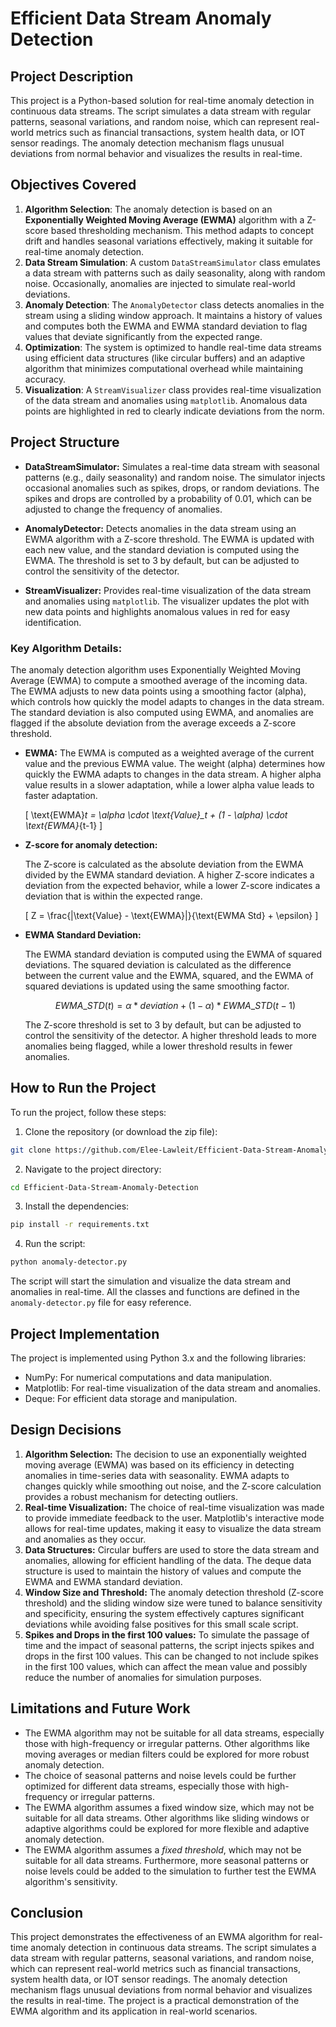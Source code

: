 # Efficient Data Stream Anomaly Detection

## Project Description

This project is a Python-based solution for real-time anomaly detection in continuous data streams. The script simulates a data stream with regular patterns, seasonal variations, and random noise, which can represent real-world metrics such as financial transactions, system health data, or IOT sensor readings. The anomaly detection mechanism flags unusual deviations from normal behavior and visualizes the results in real-time.

## Objectives Covered

1. **Algorithm Selection**: The anomaly detection is based on an **Exponentially Weighted Moving Average (EWMA)** algorithm with a Z-score based thresholding mechanism. This method adapts to concept drift and handles seasonal variations effectively, making it suitable for real-time anomaly detection.
2. **Data Stream Simulation**: A custom `DataStreamSimulator` class emulates a data stream with patterns such as daily seasonality, along with random noise. Occasionally, anomalies are injected to simulate real-world deviations.
3. **Anomaly Detection**: The `AnomalyDetector` class detects anomalies in the stream using a sliding window approach. It maintains a history of values and computes both the EWMA and EWMA standard deviation to flag values that deviate significantly from the expected range.
4. **Optimization**: The system is optimized to handle real-time data streams using efficient data structures (like circular buffers) and an adaptive algorithm that minimizes computational overhead while maintaining accuracy.
5. **Visualization**: A `StreamVisualizer` class provides real-time visualization of the data stream and anomalies using `matplotlib`. Anomalous data points are highlighted in red to clearly indicate deviations from the norm.

## Project Structure

- **DataStreamSimulator:**
  Simulates a real-time data stream with seasonal patterns (e.g., daily seasonality) and random noise. The simulator injects occasional anomalies such as spikes, drops, or random deviations. The spikes and drops are controlled by a probability of 0.01, which can be adjusted to change the frequency of anomalies.

- **AnomalyDetector:**
  Detects anomalies in the data stream using an EWMA algorithm with a Z-score threshold. The EWMA is updated with each new value, and the standard deviation is computed using the EWMA. The threshold is set to 3 by default, but can be adjusted to control the sensitivity of the detector.

- **StreamVisualizer:**
  Provides real-time visualization of the data stream and anomalies using `matplotlib`. The visualizer updates the plot with new data points and highlights anomalous values in red for easy identification.

### Key Algorithm Details:

The anomaly detection algorithm uses Exponentially Weighted Moving Average (EWMA) to compute a smoothed average of the incoming data. The EWMA adjusts to new data points using a smoothing factor (alpha), which controls how quickly the model adapts to changes in the data stream. The standard deviation is also computed using EWMA, and anomalies are flagged if the absolute deviation from the average exceeds a Z-score threshold.

- **EWMA:**
  The EWMA is computed as a weighted average of the current value and the previous EWMA value. The weight (alpha) determines how quickly the EWMA adapts to changes in the data stream. A higher alpha value results in a slower adaptation, while a lower alpha value leads to faster adaptation.

  \[
  \text{EWMA}_t = \alpha \cdot \text{Value}\_t + (1 - \alpha) \cdot \text{EWMA}_{t-1}
  \]

- **Z-score for anomaly detection:**

  The Z-score is calculated as the absolute deviation from the EWMA divided by the EWMA standard deviation. A higher Z-score indicates a deviation from the expected behavior, while a lower Z-score indicates a deviation that is within the expected range.

  \[
  Z = \frac{|\text{Value} - \text{EWMA}|}{\text{EWMA Std} + \epsilon}
  \]

- **EWMA Standard Deviation:**

  The EWMA standard deviation is computed using the EWMA of squared deviations. The squared deviation is calculated as the difference between the current value and the EWMA, squared, and the EWMA of squared deviations is updated using the same smoothing factor.

  $$EWMA\_STD(t) = \alpha * deviation + (1 - \alpha) * EWMA\_STD(t-1)$$

  The Z-score threshold is set to 3 by default, but can be adjusted to control the sensitivity of the detector. A higher threshold leads to more anomalies being flagged, while a lower threshold results in fewer anomalies.

## How to Run the Project

To run the project, follow these steps:

1. Clone the repository (or download the zip file):

```bash
git clone https://github.com/Elee-Lawleit/Efficient-Data-Stream-Anomaly-Detection.git
```

2. Navigate to the project directory:

```bash
cd Efficient-Data-Stream-Anomaly-Detection
```

3. Install the dependencies:

```bash
pip install -r requirements.txt
```

4. Run the script:

```bash
python anomaly-detector.py
```

The script will start the simulation and visualize the data stream and anomalies in real-time. All the classes and functions are defined in the `anomaly-detector.py` file for easy reference.

## Project Implementation

The project is implemented using Python 3.x and the following libraries:

- NumPy: For numerical computations and data manipulation.
- Matplotlib: For real-time visualization of the data stream and anomalies.
- Deque: For efficient data storage and manipulation.

## Design Decisions

1. **Algorithm Selection:**
   The decision to use an exponentially weighted moving average (EWMA) was based on its efficiency in detecting anomalies in time-series data with seasonality. EWMA adapts to changes quickly while smoothing out noise, and the Z-score calculation provides a robust mechanism for detecting outliers.
2. **Real-time Visualization:**
   The choice of real-time visualization was made to provide immediate feedback to the user. Matplotlib's interactive mode allows for real-time updates, making it easy to visualize the data stream and anomalies as they occur.
3. **Data Structures:**
   Circular buffers are used to store the data stream and anomalies, allowing for efficient handling of the data. The deque data structure is used to maintain the history of values and compute the EWMA and EWMA standard deviation.
4. **Window Size and Threshold:**
   The anomaly detection threshold (Z-score threshold) and the sliding window size were tuned to balance sensitivity and specificity, ensuring the system effectively captures significant deviations while avoiding false positives for this small scale script.
5. **Spikes and Drops in the first 100 values:**
   To simulate the passage of time and the impact of seasonal patterns, the script injects spikes and drops in the first 100 values. This can be changed to not include spikes in the first 100 values, which can affect the mean value and possibly reduce the number of anomalies for simulation purposes.

## Limitations and Future Work

- The EWMA algorithm may not be suitable for all data streams, especially those with high-frequency or irregular patterns. Other algorithms like moving averages or median filters could be explored for more robust anomaly detection.
- The choice of seasonal patterns and noise levels could be further optimized for different data streams, especially those with high-frequency or irregular patterns.
- The EWMA algorithm assumes a fixed window size, which may not be suitable for all data streams. Other algorithms like sliding windows or adaptive algorithms could be explored for more flexible and adaptive anomaly detection.
- The EWMA algorithm assumes a _fixed threshold_, which may not be suitable for all data streams. Furthermore, more seasonal patterns or noise levels could be added to the simulation to further test the EWMA algorithm's sensitivity.

## Conclusion

This project demonstrates the effectiveness of an EWMA algorithm for real-time anomaly detection in continuous data streams. The script simulates a data stream with regular patterns, seasonal variations, and random noise, which can represent real-world metrics such as financial transactions, system health data, or IOT sensor readings. The anomaly detection mechanism flags unusual deviations from normal behavior and visualizes the results in real-time. The project is a practical demonstration of the EWMA algorithm and its application in real-world scenarios.
